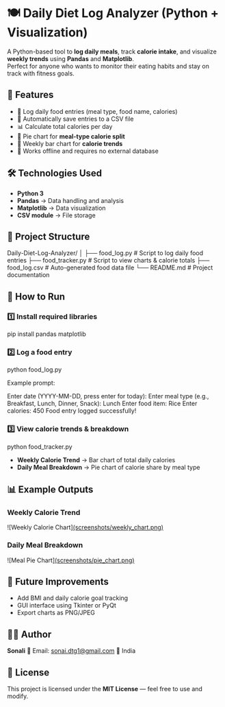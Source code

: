 
# 🍽️ Daily Diet Log Analyzer (Python + Visualization)

A Python-based tool to **log daily meals**, track **calorie intake**, and visualize **weekly trends** using **Pandas** and **Matplotlib**.  
Perfect for anyone who wants to monitor their eating habits and stay on track with fitness goals.



## 📌 Features

- 📝 Log daily food entries (meal type, food name, calories)
- 💾 Automatically save entries to a CSV file
- 📊 Calculate total calories per day
- 🥗 Pie chart for **meal-type calorie split**
- 📅 Weekly bar chart for **calorie trends**
- 🚀 Works offline and requires no external database



## 🛠️ Technologies Used

- **Python 3**
- **Pandas** → Data handling and analysis
- **Matplotlib** → Data visualization
- **CSV module** → File storage



## 📂 Project Structure

Daily-Diet-Log-Analyzer/
│
├── food\_log.py        # Script to log daily food entries
├── food\_tracker.py    # Script to view charts & calorie totals
├── food\_log.csv       # Auto-generated food data file
└── README.md          # Project documentation





## 🚀 How to Run

### 1️⃣ Install required libraries

pip install pandas matplotlib


### 2️⃣ Log a food entry
python food_log.py

Example prompt:

Enter date (YYYY-MM-DD, press enter for today): 
Enter meal type (e.g., Breakfast, Lunch, Dinner, Snack): Lunch
Enter food item: Rice
Enter calories: 450
Food entry logged successfully!


### 3️⃣ View calorie trends & breakdown

python food_tracker.py

* **Weekly Calorie Trend** → Bar chart of total daily calories
* **Daily Meal Breakdown** → Pie chart of calorie share by meal type


## 📊 Example Outputs

### **Weekly Calorie Trend**

![Weekly Calorie Chart][(screenshots/weekly_chart.png)](https://github.com/SonaliTiwary06/PrOjEcT_02/blob/main/Bar-chart%202025-08-13%20103009.png)

### **Daily Meal Breakdown**

![Meal Pie Chart][(screenshots/pie_chart.png)](https://github.com/SonaliTiwary06/PrOjEcT_02/blob/main/Pie-chart%202025-08-13%20103100.png)



## 📌 Future Improvements

* Add BMI and daily calorie goal tracking
* GUI interface using Tkinter or PyQt
* Export charts as PNG/JPEG



## 👩‍💻 Author

**Sonali**
📧 Email: [sonai.dtg1@gmail.com](mailto:sonai.dtg1@gmail.com)
📍 India



## 📜 License

This project is licensed under the **MIT License** — feel free to use and modify.



